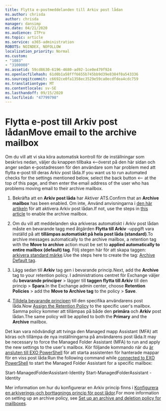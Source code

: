 ```yaml
---
title: Flytta e-postmeddelanden till Arkiv post lådan
ms.author: chrisda
author: chrisda
manager: dansimp
ms.date: 04/21/2020
ms.audience: ITPro
ms.topic: article
ms.service: o365-administration
ROBOTS: NOINDEX, NOFOLLOW
localization_priority: Normal
ms.custom:
- "1083"
- "3100008"
ms.assetid: 59cd8630-6196-4680-ad92-1ce0e479f924
ms.openlocfilehash: 61d0b1a58fff6655b745bb9d39e8384f0a543336
ms.sourcegitcommit: c6692ce0fa1358ec3529e59ca0ecdfdea4cdc759
ms.translationtype: MT
ms.contentlocale: sv-SE
ms.lasthandoff: 09/15/2020
ms.locfileid: "47799798"
---
```

# <a name="move-email-to-the-archive-mailbox"></a><span data-ttu-id="1478d-102">Flytta e-post till Arkiv post lådan</span><span class="sxs-lookup"><span data-stu-id="1478d-102">Move email to the archive mailbox</span></span>

<span data-ttu-id="1478d-103">Om du vill att vi ska köra automatisk kontroll för de inställningar som beskrivs nedan, väljer du knappen tillbaka <--överst på den här sidan och anger sedan e-postadressen för den användare som har problem med att flytta e-post till deras Arkiv post låda.</span><span class="sxs-lookup"><span data-stu-id="1478d-103">If you want us to run automated checks for the settings mentioned below, select the back button <-- at the top of this page, and then enter the email address of the user who has problems moving email to their archive mailbox.</span></span>

1. <span data-ttu-id="1478d-104">Bekräfta att en **Arkiv post låda** har Aktiver ATS.</span><span class="sxs-lookup"><span data-stu-id="1478d-104">Confirm that an **Archive mailbox** has been enabled.</span></span> <span data-ttu-id="1478d-105">Om inte, Använd anvisningarna i [den här artikeln](https://docs.microsoft.com/microsoft-365/compliance/enable-archive-mailboxes) för att aktivera Arkiv post lådan.</span><span class="sxs-lookup"><span data-stu-id="1478d-105">If not, use the steps in [this article](https://docs.microsoft.com/microsoft-365/compliance/enable-archive-mailboxes) to enable the archive mailbox.</span></span>

2. <span data-ttu-id="1478d-106">Om du vill att meddelanden ska arkiveras automatiskt i Arkiv post lådan måste en bevarande tagg med åtgärden **Flytta till Arkiv** -uppgift vara inställd på att **tillämpas automatiskt på hela post låda (standard)**.</span><span class="sxs-lookup"><span data-stu-id="1478d-106">To archive messages automatically to the archive mailbox, a retention tag with the **Move to archive** action must be set to **applied automatically to entire mailbox (default) tag**.</span></span> <span data-ttu-id="1478d-107">Följ stegen här för att skapa taggen: [arkivera standard märke](https://docs.microsoft.com/microsoft-365/compliance/set-up-an-archive-and-deletion-policy-for-mailboxes#create-a-custom-archive-default-policy-tag).</span><span class="sxs-lookup"><span data-stu-id="1478d-107">Use the steps here to create the tag: [Archive Default tag](https://docs.microsoft.com/microsoft-365/compliance/set-up-an-archive-and-deletion-policy-for-mailboxes#create-a-custom-archive-default-policy-tag).</span></span>

3. <span data-ttu-id="1478d-108">Lägg sedan till **Arkiv** tag gen i bevarande princip.</span><span class="sxs-lookup"><span data-stu-id="1478d-108">Next, add the **Archive** tag to your retention policy.</span></span> <span data-ttu-id="1478d-109">I administrations centret för Exchange väljer du **bevarande principer** > lägger till **taggen flytta till Arkiv** till den princip > **Spara**.</span><span class="sxs-lookup"><span data-stu-id="1478d-109">In the Exchange admin center, choose **Retention Policies** > add the **Move to Archive tag** to the policy > **Save**.</span></span>

4. <span data-ttu-id="1478d-110">[Tilldela bevarande principen](https://docs.microsoft.com/exchange/security-and-compliance/messaging-records-management/apply-retention-policy) till den specifika användarens post låda.</span><span class="sxs-lookup"><span data-stu-id="1478d-110">Now [Assign the Retention Policy](https://docs.microsoft.com/exchange/security-and-compliance/messaging-records-management/apply-retention-policy) to the specific user's mailbox.</span></span> <span data-ttu-id="1478d-111">Samma policy kommer att tillämpas på både den **primära** och **Arkiv** post lådan.</span><span class="sxs-lookup"><span data-stu-id="1478d-111">The same policy will be applied to both the **Primary** and the **Archive** mailbox.</span></span>

<span data-ttu-id="1478d-112">Det kan vara nödvändigt att tvinga den Managed mapp Assistant (MFA) att köras och tillämpa de nya inställningarna på användarens post låda.</span><span class="sxs-lookup"><span data-stu-id="1478d-112">It may be necessary to force the Managed Folder Assistant (MFA) to run and apply the new settings to the user's mailbox.</span></span> <span data-ttu-id="1478d-113">Kör följande kommando när du [är ansluten till EXO PowerShell](https://docs.microsoft.com/powershell/exchange/exchange-online/connect-to-exchange-online-powershell/connect-to-exchange-online-powershell?view=exchange-ps) för att starta assistenten för hanterade mappar för en viss post låda:</span><span class="sxs-lookup"><span data-stu-id="1478d-113">Run the following command while [connected to EXO PowerShell](https://docs.microsoft.com/powershell/exchange/exchange-online/connect-to-exchange-online-powershell/connect-to-exchange-online-powershell?view=exchange-ps) to start the Managed Folder Assistant for a specific mailbox:</span></span>
  
<span data-ttu-id="1478d-114">Start-ManagedFolderAssistant-Identity <name of the mailbox></span><span class="sxs-lookup"><span data-stu-id="1478d-114">Start-ManagedFolderAssistant -Identity <name of the mailbox></span></span>

<span data-ttu-id="1478d-115">Mer information om hur du konfigurerar en Arkiv princip finns i [Konfigurera en arkiverings-och borttagnings princip för post lådor](https://docs.microsoft.com/microsoft-365/compliance/set-up-an-archive-and-deletion-policy-for-mailboxes#step-1-enable-archive-mailboxes-for-users).</span><span class="sxs-lookup"><span data-stu-id="1478d-115">For more information on setting up an archive policy, see [Set up an archive and deletion policy for mailboxes](https://docs.microsoft.com/microsoft-365/compliance/set-up-an-archive-and-deletion-policy-for-mailboxes#step-1-enable-archive-mailboxes-for-users).</span></span>
  